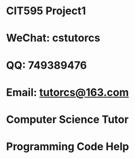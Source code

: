 # CIT595 Project1

# WeChat: cstutorcs

# QQ: 749389476

# Email: tutorcs@163.com

# Computer Science Tutor

# Programming Code Help
